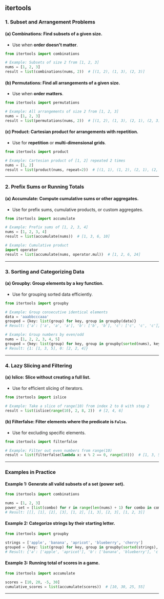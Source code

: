 ## itertools
### **1. Subset and Arrangement Problems**
#### **(a) Combinations**: Find subsets of a given size.
- Use when **order doesn't matter**.
```python
from itertools import combinations

# Example: Subsets of size 2 from [1, 2, 3]
nums = [1, 2, 3]
result = list(combinations(nums, 2))  # [(1, 2), (1, 3), (2, 3)]
```

#### **(b) Permutations**: Find all arrangements of a given size.
- Use when **order matters**.
```python
from itertools import permutations

# Example: All arrangements of size 2 from [1, 2, 3]
nums = [1, 2, 3]
result = list(permutations(nums, 2))  # [(1, 2), (1, 3), (2, 1), (2, 3), (3, 1), (3, 2)]
```

#### **(c) Product**: Cartesian product for arrangements with repetition.
- Use for **repetition** or **multi-dimensional grids**.
```python
from itertools import product

# Example: Cartesian product of [1, 2] repeated 2 times
nums = [1, 2]
result = list(product(nums, repeat=2))  # [(1, 1), (1, 2), (2, 1), (2, 2)]
```

---

### **2. Prefix Sums or Running Totals**
#### **(a) Accumulate**: Compute cumulative sums or other aggregates.
- Use for prefix sums, cumulative products, or custom aggregates.
```python
from itertools import accumulate

# Example: Prefix sums of [1, 2, 3, 4]
nums = [1, 2, 3, 4]
result = list(accumulate(nums))  # [1, 3, 6, 10]

# Example: Cumulative product
import operator
result = list(accumulate(nums, operator.mul))  # [1, 2, 6, 24]
```

---

### **3. Sorting and Categorizing Data**
#### **(a) Groupby**: Group elements by a key function.
- Use for grouping sorted data efficiently.
```python
from itertools import groupby

# Example: Group consecutive identical elements
data = 'aaabbcccaaa'
grouped = {key: list(group) for key, group in groupby(data)}
# Result: {'a': ['a', 'a', 'a'], 'b': ['b', 'b'], 'c': ['c', 'c', 'c']}

# Example: Group numbers by even/odd
nums = [1, 2, 2, 3, 4, 5]
grouped = {key: list(group) for key, group in groupby(sorted(nums), key=lambda x: x % 2)}
# Result: {1: [1, 3, 5], 0: [2, 2, 4]}
```

---

### **4. Lazy Slicing and Filtering**
#### **(a) Islice**: Slice without creating a full list.
- Use for efficient slicing of iterators.
```python
from itertools import islice

# Example: Take a slice of range(10) from index 2 to 8 with step 2
result = list(islice(range(10), 2, 8, 2))  # [2, 4, 6]
```

#### **(b) Filterfalse**: Filter elements where the predicate is `False`.
- Use for excluding specific elements.
```python
from itertools import filterfalse

# Example: Filter out even numbers from range(10)
result = list(filterfalse(lambda x: x % 2 == 0, range(10)))  # [1, 3, 5, 7, 9]
```

---

### **Examples in Practice**
#### Example 1: Generate all valid subsets of a set (power set).
```python
from itertools import combinations

nums = [1, 2, 3]
power_set = [list(combo) for r in range(len(nums) + 1) for combo in combinations(nums, r)]
# Result: [[], [1], [2], [3], [1, 2], [1, 3], [2, 3], [1, 2, 3]]
```

#### Example 2: Categorize strings by their starting letter.
```python
from itertools import groupby

strings = ['apple', 'banana', 'apricot', 'blueberry', 'cherry']
grouped = {key: list(group) for key, group in groupby(sorted(strings), key=lambda x: x[0])}
# Result: {'a': ['apple', 'apricot'], 'b': ['banana', 'blueberry'], 'c': ['cherry']}
```

#### Example 3: Running total of scores in a game.
```python
from itertools import accumulate

scores = [10, 20, -5, 30]
cumulative_scores = list(accumulate(scores))  # [10, 30, 25, 55]
```

---
